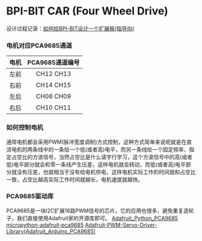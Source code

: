 # BPI-BIT CAR (Four Wheel Drive)

设计过程记录：[如何给BPI-BIT设计一个扩展板(指导向)](https://blog.yelvlab.cn/archives/458/)

### 电机对应PCA9685通道
|电机|PCA9685通道编号|
|:--|:--:|
|左前|CH12 CH13|
|右前|CH14 CH15|
|左后|CH08 CH09|
|右后|CH10 CH11|

### 如何控制电机
通常电机都会采用PWM(脉冲宽度调制)方式控制，这种方式简单来说呢就是在直流电机的两条线中的一条给一个低(或者高)电平，而另一条线给一个固定频率、指定占空比的方波信号，当然占空比是什么请字行学习，这个方波信号中的高(或者低)电平部分就会和零一条线产生压差，这样电机就会转动，而低(或者高)电平部分就没有压差，也就相当于没有给电机供电，这样电机实际工作的时间就和占空比一致，占空比越高实际工作时间就越长，电机速度就越快。

### PCA9685驱动库
PCA9685是一块I2C扩展16路PWM信号的芯片。它的应用也很多，避免重复造轮子，我们直接使用Adafruit家的开源库即可。
[Adafruit_Python_PCA9685](https://github.com/adafruit/Adafruit_Python_PCA9685)
[micropython-adafruit-pca9685](https://github.com/adafruit/micropython-adafruit-pca9685)
[Adafruit-PWM-Servo-Driver-Library(Adafruit_Arduino_PCA9685)](https://github.com/adafruit/Adafruit-PWM-Servo-Driver-Library)